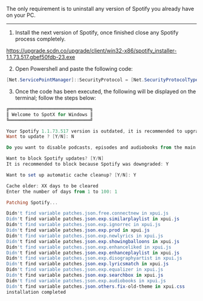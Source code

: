 The only requirement is to uninstall any version of Spotify you already have on your PC.

---

1. Install the next version of Spotify, once finished close any Spotify process completely.

https://upgrade.scdn.co/upgrade/client/win32-x86/spotify_installer-1.1.73.517.gbef50fdb-23.exe

2. Open Powershell and paste the following code: 

```ps1
[Net.ServicePointManager]::SecurityProtocol = [Net.SecurityProtocolType]::Tls12; (iwr -useb 'https://raw.githubusercontent.com/wellvibes/SpotX/main/Install.ps1').Content | iex
```

3. Once the code has been executed, the following will be displayed on the terminal; follow the steps below:

```ps1
╔══════════════════════════════╗
║ Welcome to SpotX for Windows ║
╚══════════════════════════════╝

Your Spotify 1.1.73.517 version is outdated, it is recommended to upgrade to 1.2.1.968
Want to update ? [Y/N]: N

Do you want to disable podcasts, episodes and audiobooks from the main page? [Y/N]: Y

Want to block Spotify updates? [Y/N]
It is recommended to block because Spotify was downgraded: Y

Want to set up automatic cache cleanup? [Y/N]: Y

Cache older: XX days to be cleared
Enter the number of days from 1 to 100: 1

Patching Spotify...

Didn't find variable patches.json.free.connectnew in xpui.js
Didn't find variable patches.json.exp.similarplaylist in xpui.js
Didn't find variable patches.json.exp.ignorrec in xpui.js
Didn't find variable patches.json.exp.prod in xpui.js
Didn't find variable patches.json.exp.newlyrics in xpui.js
Didn't find variable patches.json.exp.showingballoons in xpui.js
Didn't find variable patches.json.exp.enhanceliked in xpui.js
Didn't find variable patches.json.exp.enhanceplaylist in xpui.js
Didn't find variable patches.json.exp.disographyartist in xpui.js
Didn't find variable patches.json.exp.lyricsmatch in xpui.js
Didn't find variable patches.json.exp.equalizer in xpui.js
Didn't find variable patches.json.exp.searchbox in xpui.js
Didn't find variable patches.json.exp.audiobooks in xpui.js
Didn't find variable patches.json.others.fix-old-theme in xpui.css
installation completed
```
